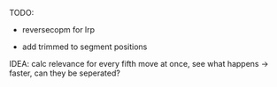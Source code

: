 TODO:

- reversecopm for lrp

- add trimmed to segment positions


IDEA: calc relevance for every fifth move at once, see what happens -> faster, can they be seperated?

